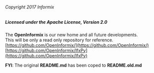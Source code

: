###### Copyright 2017 Informix

##### Licensed under the Apache License, Version 2.0
The **OpenInformix** is our new home and all future developments.  
This will be only a read only repository for reference.  
[https://github.com/OpenInformix/](https://github.com/OpenInformix/)  
[https://github.com/OpenInformix/IfxPy](https://github.com/OpenInformix/IfxPy)  

**FYI**: The original **README.md** has been coped to **README.old.md**

